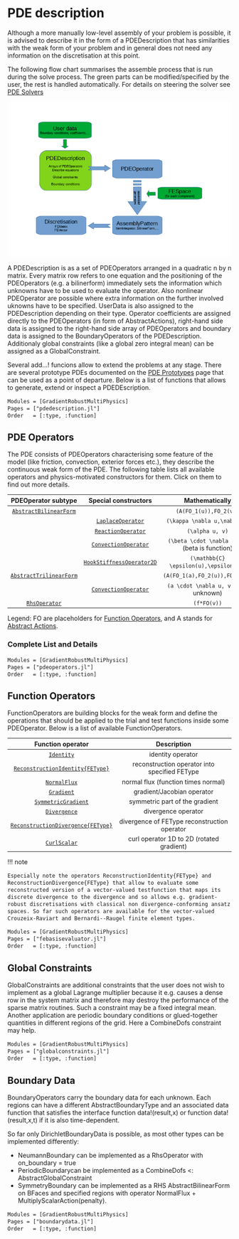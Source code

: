 
# PDE description

Although a more manually low-level assembly of your problem is possible, it is advised to describe it in the form of a PDEDescription
that has similarities with the weak form of your problem and in general does not need any information on the discretisation at this point.

The following flow chart summarises the assemble process that is run during the solve process. The green parts can be modified/specified by the user, the rest is handled automatically. For details on steering the solver see [PDE Solvers](@ref)

![Assembly Flowchart](assembly_flowchart.png) 


A PDEDescription is as a set of PDEOperators arranged in a quadratic n by n matrix. Every matrix row refers to one equation and the positioning of the PDEOperators (e.g. a bilinerform) immediately sets the information which unknowns have to be used to evaluate the operator. Also 
nonlinear PDEOperator are possible where extra information on the further involved uknowns have to be specified.
UserData is also assigned to the PDEDescription depending on their type. Operator coefficients are assigned directly to the PDEOperators (in form of AbstractActions), right-hand side data is assigned to the right-hand side array of PDEOperators and boundary data is assigned to the BoundaryOperators of the PDEDescription. Additionaly global constraints (like a global zero integral mean) can be assigned as a GlobalConstraint.

Several add...! funcions allow to extend the problems at any stage. There are several prototype PDEs documented on the [PDE Prototypes](@ref) page that can be used as a point of departure. Below is a list of functions that allows to generate, extend or inspect a PDEDEscription.


```@autodocs
Modules = [GradientRobustMultiPhysics]
Pages = ["pdedescription.jl"]
Order   = [:type, :function]
```

## PDE Operators

The PDE consists of PDEOperators characterising some feature of the model (like friction, convection, exterior forces etc.), they describe the continuous weak form of the PDE. The following table lists all available operators and physics-motivated constructors for them. Click on them to find out more details.


| PDEOperator subtype                 | Special constructors                 | Mathematically                                   |
| :---------------------------------: | :----------------------------------: | :----------------------------------------------: |
| [`AbstractBilinearForm`](@ref)      |                                      | ``(A(FO_1(u)),FO_2(v))``                         |
|                                     | [`LaplaceOperator`](@ref)            | ``(\kappa \nabla u,\nabla v)``                   |
|                                     | [`ReactionOperator`](@ref)           | ``(\alpha u, v)``                                |
|                                     | [`ConvectionOperator`](@ref)         | ``(\beta \cdot \nabla u, v)`` (beta is function) |
|                                     | [`HookStiffnessOperator2D`](@ref)    | ``(\mathbb{C} \epsilon(u),\epsilon(v))``         |
| [`AbstractTrilinearForm`](@ref)     |                                      | ``(A(FO_1(a),FO_2(u)),FO_3(v))``                 |
|                                     | [`ConvectionOperator`](@ref)         | ``(a \cdot \nabla u, v)`` (a is unknown)         |
| [`RhsOperator`](@ref)               |                                      | ``(f*FO(v))``                                    |

Legend: FO are placeholders for [Function Operators](@ref), and A stands for [Abstract Actions](@ref).

### Complete List and Details

```@autodocs
Modules = [GradientRobustMultiPhysics]
Pages = ["pdeoperators.jl"]
Order   = [:type, :function]
```

## Function Operators

FunctionOperators are building blocks for the weak form and define the operations that should be applied to the trial and test functions inside some PDEOperator. Below is a list of available FunctionOperators. 


| Function operator                          | Description                                   | 
| :----------------------------------------: | :-------------------------------------------: |
| [`Identity`](@ref)                         | identity operator                             |
| [`ReconstructionIdentity{FEType}`](@ref)   | reconstruction operator into specified FEType |
| [`NormalFlux`](@ref)                       | normal flux (function times normal)           |
| [`Gradient`](@ref)                         | gradient/Jacobian operator                    |
| [`SymmetricGradient`](@ref)                | symmetric part of the gradient                |
| [`Divergence`](@ref)                       | divergence operator                           |
| [`ReconstructionDivergence{FEType}`](@ref) | divergence of FEType reconstruction operator  |
| [`CurlScalar`](@ref)                       | curl operator 1D to 2D (rotated gradient)     |

!!! note

    Especially note the operators ReconstructionIdentity{FEType} and ReconstructionDivergence{FEType} that allow to evaluate some
    reconstructed version of a vector-valued testfunction that maps its discrete divergence to the divergence and so allows e.g. gradient-robust discretisations with classical non divergence-conforming ansatz spaces. So far such operators are available for the vector-valued Crouzeix-Raviart and Bernardi--Raugel finite element types.


```@autodocs
Modules = [GradientRobustMultiPhysics]
Pages = ["febasisevaluator.jl"]
Order   = [:type, :function]
```


## Global Constraints

GlobalConstraints are additional constraints that the user does not wish to implement as a global Lagrange multiplier because it e.g. causes a dense row in the system matrix and therefore may destroy the performance of the sparse matrix routines. Such a constraint may be a fixed integral mean. Another application are periodic boundary conditions or glued-together quantities in different regions of the grid. Here a CombineDofs constraint may help.

```@autodocs
Modules = [GradientRobustMultiPhysics]
Pages = ["globalconstraints.jl"]
Order   = [:type, :function]
```


## Boundary Data

BoundaryOperators carry the boundary data for each unknown. Each regions can have a different AbstractBoundaryType and an associated data function that satisfies the interface function data!(result,x) or function data!(result,x,t) if it is also time-dependent.

So far only DirichletBoundaryData is possible, as most other types can be implemented differently:
- NeumannBoundary can be implemented as a RhsOperator with on_boundary = true
- PeriodicBoundarycan be implemented as a CombineDofs <: AbstractGlobalConstraint
- SymmetryBoundary can be implemented as a RHS AbstractBilinearForm on BFaces and specified regions with operator NormalFlux + MultiplyScalarAction(penalty).

```@autodocs
Modules = [GradientRobustMultiPhysics]
Pages = ["boundarydata.jl"]
Order   = [:type, :function]
```